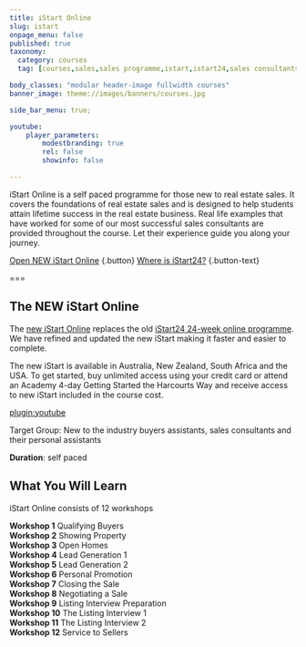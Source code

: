 ```yaml
---
title: iStart Online
slug: istart
onpage_menu: false
published: true
taxonomy:
  category: courses
  tag: [courses,sales,sales programme,istart,istart24,sales consultants]

body_classes: "modular header-image fullwidth courses"
banner_image: theme://images/banners/courses.jpg

side_bar_menu: true;

youtube:
    player_parameters:
        modestbranding: true
        rel: false
        showinfo: false

---
```


iStart Online is a self paced programme for those new to real estate sales. It covers the foundations of real estate sales and is designed to help students attain lifetime success in the real estate business. Real life examples that have worked for some of our most successful sales consultants are provided throughout the course. Let their experience guide you along your journey.

[Open NEW iStart Online](/istart#pk_campaign=web-ARET.com&pk_kwd=OpenNewIStartOnline) {.button}
[Where is iStart24?](/courses/sales/istart/istart24) {.button-text}

===

## The NEW iStart Online

The [new iStart Online](/istart#pk_campaign=web-ARET.com&pk_kwd=NewIStartOnline) replaces the old [iStart24 24-week online programme](/courses/sales/istart/istart24). We have refined and updated the new iStart making it faster and easier to complete.

The new iStart is available in Australia, New Zealand, South Africa and the USA. To get started, buy unlimited access using your credit card or attend an Academy 4-day Getting Started the Harcourts Way and receive access to new iStart included in the course cost.

[plugin:youtube](https://www.youtube.com/watch?v=5hkyVoXiXhw)

Target Group: New to the industry buyers assistants, sales consultants and their personal assistants

**Duration**: self paced

## What You Will Learn
iStart Online consists of 12 workshops
<div class="g-grid">
  <div class="g-block size-1-2 pure-u-1-2">
  <strong>Workshop 1</strong> Qualifying Buyers<br/>
  <strong>Workshop 2</strong> Showing Property<br/>
  <strong>Workshop 3</strong> Open Homes<br/>
  <strong>Workshop 4</strong> Lead Generation 1<br/>
  <strong>Workshop 5</strong> Lead Generation 2<br/>
  <strong>Workshop 6</strong> Personal Promotion<br/>
  </div>
  <div class="g-block size-1-2 pure-u-1-2">
  <strong>Workshop 7</strong> Closing the Sale<br/>
  <strong>Workshop 8</strong> Negotiating a Sale<br/>
  <strong>Workshop 9</strong> Listing Interview Preparation<br/>
  <strong>Workshop 10</strong> The Listing Interview 1<br/>
  <strong>Workshop 11</strong> The Listing Interview 2<br/>
  <strong>Workshop 12</strong> Service to Sellers<br/>
  </div>
</div>
